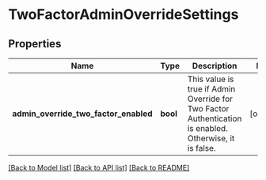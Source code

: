 # TwoFactorAdminOverrideSettings

## Properties
Name | Type | Description | Notes
------------ | ------------- | ------------- | -------------
**admin_override_two_factor_enabled** | **bool** | This value is true if Admin Override for Two Factor Authentication is enabled. Otherwise, it is false. | [optional] 

[[Back to Model list]](../README.md#documentation-for-models) [[Back to API list]](../README.md#documentation-for-api-endpoints) [[Back to README]](../README.md)

